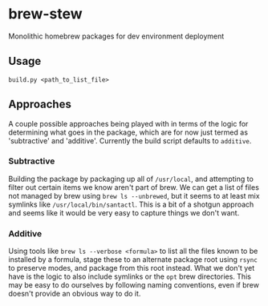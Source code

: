 # brew-stew
Monolithic homebrew packages for dev environment deployment

## Usage

`build.py <path_to_list_file>`

## Approaches

A couple possible approaches being played with in terms of the logic for determining what goes in the package, which are for now just termed as 'subtractive' and 'additive'. Currently the build script defaults to `additive`.

### Subtractive

Building the package by packaging up all of `/usr/local`, and attempting to filter out certain items we know aren't part of brew. We can get a list of files not managed by brew using `brew ls --unbrewed`, but it seems to at least mix symlinks like `/usr/local/bin/santactl`. This is a bit of a shotgun approach and seems like it would be very easy to capture things we don't want.

### Additive

Using tools like `brew ls --verbose <formula>` to list all the files known to be installed by a formula, stage these to an alternate package root using `rsync` to preserve modes, and package from this root instead. What we don't yet have is the logic to also include symlinks or the `opt` brew directories. This may be easy to do ourselves by following naming conventions, even if brew doesn't provide an obvious way to do it.
